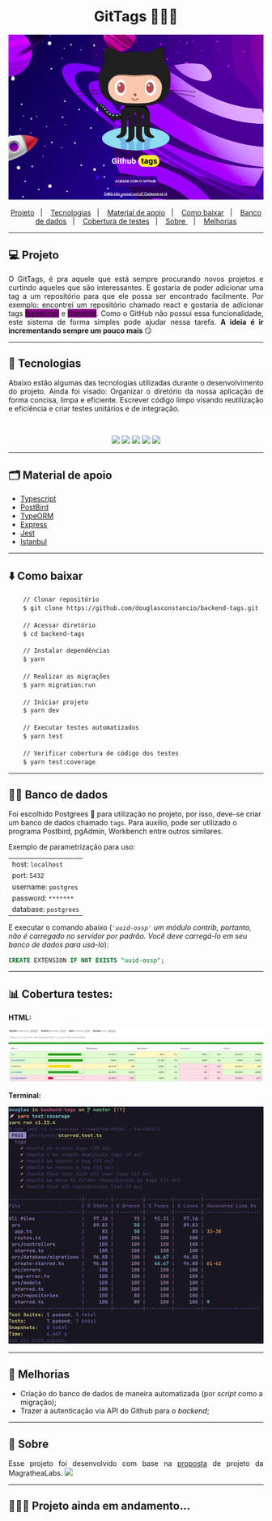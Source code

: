 <h1 align="center" >GitTags 👨🏻‍💻</h1>

<img src="public/gittags.png">

<br/>

<p align="center">
    <a href="#-projeto">Projeto</a>&nbsp;&nbsp;&nbsp;|&nbsp;&nbsp;&nbsp;
    <a href="#-tecnologias">Tecnologias</a>&nbsp;&nbsp;&nbsp;|&nbsp;&nbsp;&nbsp;
    <a href="#-material-de-apoio">Material de apoio</a>&nbsp;&nbsp;&nbsp;|&nbsp;&nbsp;&nbsp;
    <a href="#-como-baixar">Como baixar</a>&nbsp;&nbsp;&nbsp;|&nbsp;&nbsp;&nbsp;
    <a href="#-banco-de-dados">Banco de dados</a>&nbsp;&nbsp;&nbsp;|&nbsp;&nbsp;&nbsp;
    <a href="#-cobertura-de-testes">Cobertura de testes</a>&nbsp;&nbsp;&nbsp;|&nbsp;&nbsp;&nbsp;
    <a href="#-sobre"> Sobre </a>&nbsp;&nbsp;&nbsp;|&nbsp;&nbsp;&nbsp;
    <a href="#-melhorias">Melhorias</a>

---

## 💻 Projeto

<p align="justify">
    O GitTags, é pra aquele que está sempre procurando novos projetos e curtindo aqueles que são interessantes. E gostaria de poder adicionar uma tag a um repositório para que ele possa ser encontrado facilmente. Por exemplo: encontrei um repositório chamado react e gostaria de adicionar tags <span style="background-color:purple"> typescript</span> e <span style="background-color:purple"> frontend</span>. Como o GitHub não possui essa funcionalidade, este sistema de forma simples pode ajudar nessa tarefa. <strong>A ideia é ir incrementando sempre um pouco mais </strong> 😏
</p>

---

## 📌 Tecnologias

<p align="justify">
Abaixo estão algumas das tecnologias utilizadas durante o desenvolvimento do projeto. Ainda foi visado: Organizar o diretório da nossa aplicação de forma concisa, limpa e eficiente. Escrever código limpo visando reutilização e eficiência e criar testes unitários e de integração.
</p>
<br>
<p align="center">
  <img  src="https://img.shields.io/badge/-Yarn-2C8EBB?&style=for-the-badge&logoColor=fff&logo=yarn&logoWidth=25"/>
  <img  src="https://img.shields.io/badge/-TypeScript-3178C6?&style=for-the-badge&logoColor=fff&logo=TypeScript&logoWidth=25"/>
  <img  src="https://img.shields.io/badge/-Node.js-339933?&style=for-the-badge&logoColor=fff&logo=Node.js&logoWidth=25"/>
  <img  src="https://img.shields.io/badge/-Jest-C21325?&style=for-the-badge&logoColor=fff&logo=Jest&logoWidth=25"/>
  <img  src="https://img.shields.io/badge/-Typeorm-F37626?&style=for-the-badge&logoColor=fff&logo=Databricks&logoWidth=25"/>
</p>

---

## 🗂 Material de apoio

- [Typescript](https://www.typescriptlang.org/)
- [PostBird](https://github.com/Paxa/postbird)
- [TypeORM](https://typeorm.io/#/)
- [Express](https://expressjs.com/pt-br/)
- [Jest](https://jestjs.io/)
- [Istanbul](https://istanbul.js.org/docs/tutorials/jest/)

---

## ⬇️ Como baixar

```bash
    // Clonar repositório
    $ git clone https://github.com/douglasconstancio/backend-tags.git

    // Acessar diretório
    $ cd backend-tags

    // Instalar dependências
    $ yarn

    // Realizar as migrações
    $ yarn migration:run

    // Iniciar projeto
    $ yarn dev

    // Executar testes automatizados
    $ yarn test

    // Verificar cobertura de código dos testes
    $ yarn test:coverage
```
---

## 🏦🎲 Banco de dados

Foi escolhido Postgrees 🐘 para utilização no projeto, por isso, deve-se criar um banco de dados chamado `tags`. Para auxilio, pode ser utilizado o programa Postbird, pgAdmin, Workbench entre outros similares.

Exemplo de parametrização para uso:

|    |
| ---|
| host: `localhost`
| port: `5432`          |
| username: `postgres`  |
| password: `*******`   |
| database: `postgrees` |



E executar o comando abaixo (_`'uuid-ossp'` um módulo contrib, portanto, não é carregado no servidor por padrão. Você deve carregá-lo em seu banco de dados para usá-lo_):

```sql
CREATE EXTENSION IF NOT EXISTS "uuid-ossp";
```

---

## 📊 Cobertura testes:

**HTML:**

<img src="public/html-tests.png">

**Terminal:**

<img src="public/terminal-tests.png">

---

## 💭 Melhorias

- Criação do banco de dados de maneira automatizada (por _script_ como a migração);
- Trazer a autenticação via API do Github para o _backend_;

---

## 🔖 Sobre

<p align="justify">
Esse projeto foi desenvolvido com base na <a href="https://github.com/magrathealabs/template-projeto-selecao/blob/master/projects/GITHUB.md"> proposta</a> de projeto da MagratheaLabs. <a href="https://magrathealabs.com/pt-br/"><img src="https://magrathealabs.com/wp-content/themes/magrathea/assets/img/apple-touch-icon.png" style="width: 14px;"></a>

</p>

---

## 👨🏻‍💻 Projeto ainda em andamento...
